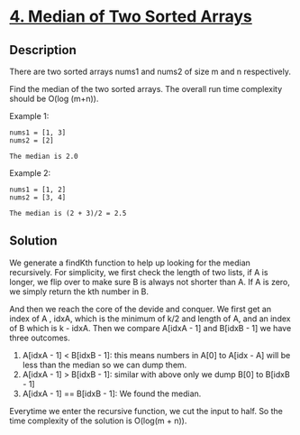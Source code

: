 # [4. Median of Two Sorted Arrays](https://leetcode.com/problems/median-of-two-sorted-arrays)

## Description

There are two sorted arrays nums1 and nums2 of size m and n respectively.

Find the median of the two sorted arrays. The overall run time complexity should be O(log (m+n)).

Example 1:

```
nums1 = [1, 3]
nums2 = [2]

The median is 2.0
```



Example 2:

```
nums1 = [1, 2]
nums2 = [3, 4]

The median is (2 + 3)/2 = 2.5
```



## Solution
We generate a findKth function to help up looking for the median recursively. For simplicity, we first check the length of two lists, if A is longer, we flip over to make sure B is always not shorter than A. If A is zero, we simply return the kth number in B. 

And then we reach the core of the devide and conquer. We first get an index of A , idxA, which is the minimum of k/2 and length of A, and an index of B which is k - idxA. Then we compare A[idxA - 1] and B[idxB - 1] we have three outcomes.

1. A[idxA - 1] < B[idxB - 1]: this means numbers in A[0] to A[idx - A] will be less than the median so we can dump them.
2. A[idxA - 1] > B[idxB - 1]: similar with above only we dump B[0] to B[idxB - 1]
3. A[idxA - 1] == B[idxB - 1]: We found the median.

Everytime we enter the recursive function, we cut the input to half. So the time complexity of the solution is O(log(m + n)).